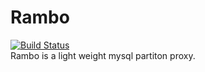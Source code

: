 # Rambo                    
[![Build Status](https://travis-ci.org/Alienero/Rambo.svg?branch=master)](https://travis-ci.org/Alienero/Rambo)           
Rambo is a light weight mysql partiton proxy.